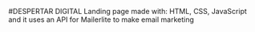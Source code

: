 #DESPERTAR DIGITAL
Landing page made with: HTML, CSS, JavaScript and it uses an API for Mailerlite to make email marketing
